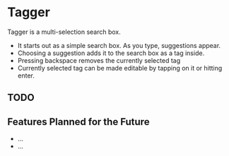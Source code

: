 # Tagger

Tagger is a multi-selection search box.

* It starts out as a simple search box. As you type, suggestions appear.
* Choosing a suggestion adds it to the search box as a tag inside.
* Pressing backspace removes the currently selected tag
* Currently selected tag can be made editable by tapping on it or hitting enter.

## TODO



## Features Planned for the Future

* ...
* ...

